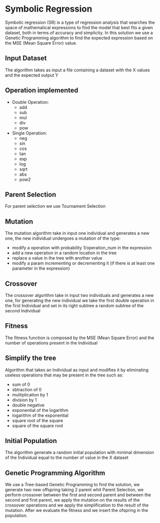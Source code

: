 # Symbolic Regression
Symbolic regression (SR) is a type of regression analysis that searches the space of mathematical expressions to find the model that best fits a given dataset, both in terms of accuracy and simplicity. In this solution we use a Genetic Programming algorithm to find the expected expression based on the MSE (Mean Square Error) value.

## Input Dataset
The algorithm takes as input a file containing a dataset with the X values ​​and the expected output Y

## Operation implemented
- Double Operation:
    - add
    - sub
    - mul
    - div
    - pow
- Single Operation:
    - neg
    - sin
    - cos
    - tan
    - exp
    - log
    - sqrt
    - abs
    - pow2

## Parent Selection
For parent selection we use Tournament Selection

## Mutation
The mutation algorithm take in input one individual and generates a new one, the new individual undergoes a mutation of the type:
- modify a operation with probability 1/operation_num in the expression
- add a new operation in a random location in the tree
- replace a value in the tree with another value
- modify a param incrementing or decrementing it (if there is at least one parameter in the expression)

## Crossover
The crossover algorithm take in input two individuals and generates a new one, for generating the new individual we take the first double operation in the first Individual and set in its right subtree a random subtree of the second Individual

## Fitness
The fitness function is composed by the MSE (Mean Square Error) and the number of operations present in the Individual

## Simplify the tree
Algorithm that takes an Individual as input and modifies it by eliminating useless operations that may be present in the tree such as:
- sum of 0
- sbtraction of 0
- multiplication by 1
- division by 1
- double negative
- exponential of the logarithm
- logarithm of the exponential
- square root of the square
- square of the square root

## Initial Population
The algorithm generate a random initial population with minimal dimension of the Individual equal to the number of value in the X dataset

## Genetic Programming Algorithm
We use a Tree-based Genetic Programming to find the solution, we generate two new offspring taking 2 parent whit Parent Selection, we perform crossover between the first and second parent and between the second and first parent, we apply the mutation on the results of the crossover operations and we apply the simplification to the result of the mutation. After we evaluate the fitness and we insert the ofspring in the population.
